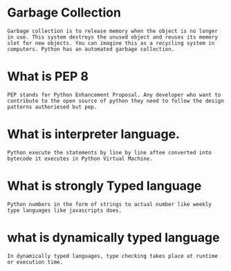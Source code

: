 # Garbage Collection

    Garbage collection is to release memory when the object is no longer in use. This system destroys the unused object and reuses its memory slot for new objects. You can imagine this as a recycling system in computers. Python has an automated garbage collection.

# What is PEP 8

    PEP stands for Python Enhancement Proposal. Any developer who want to contribute to the open source of python they need to follow the design patterns authoriesed but pep.

# What is interpreter language.

    Python execute the statements by line by line aftee converted into bytecode it executes in Python Virtual Machine.

# What is strongly Typed language

    Python numbers in the form of strings to actual number like weekly type languages like javascripts does.

# what is dynamically typed language

    In dynamically typed languages, type checking takes place at runtime or execution time.